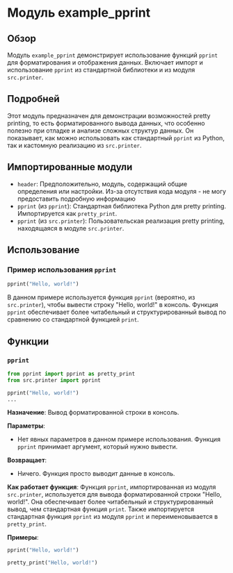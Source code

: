 # Модуль example_pprint

## Обзор

Модуль `example_pprint` демонстрирует использование функций `pprint` для форматирования и отображения данных. Включает импорт и использование `pprint` из стандартной библиотеки и из модуля `src.printer`.

## Подробней

Этот модуль предназначен для демонстрации возможностей pretty printing, то есть форматированного вывода данных, что особенно полезно при отладке и анализе сложных структур данных. Он показывает, как можно использовать как стандартный `pprint` из Python, так и кастомную реализацию из `src.printer`.

## Импортированные модули

- `header`: Предположительно, модуль, содержащий общие определения или настройки.  Из-за отсутствия кода модуля - не могу предоставить подробную информацию
- `pprint` (из `pprint`): Стандартная библиотека Python для pretty printing. Импортируется как `pretty_print`.
- `pprint` (из `src.printer`): Пользовательская реализация pretty printing, находящаяся в модуле `src.printer`.

## Использование

### Пример использования `pprint`

```python
pprint("Hello, world!")
```

В данном примере используется функция `pprint` (вероятно, из `src.printer`), чтобы вывести строку "Hello, world!" в консоль. Функция `pprint` обеспечивает более читабельный и структурированный вывод по сравнению со стандартной функцией `print`.

## Функции

### `pprint`

```python
from pprint import pprint as pretty_print 
from src.printer import pprint

pprint("Hello, world!")
...
```

**Назначение**: Вывод форматированной строки в консоль.

**Параметры**:
- Нет явных параметров в данном примере использования. Функция `pprint` принимает аргумент, который нужно вывести.

**Возвращает**:
- Ничего. Функция просто выводит данные в консоль.

**Как работает функция**:
Функция `pprint`, импортированная из модуля `src.printer`, используется для вывода форматированной строки "Hello, world!". Она обеспечивает более читабельный и структурированный вывод, чем стандартная функция `print`. Также импортируется стандартная функция `pprint` из модуля `pprint` и переименовывается в `pretty_print`.

**Примеры**:

```python
pprint("Hello, world!")
```
```python
pretty_print("Hello, world!")